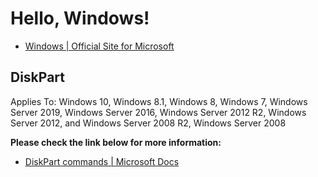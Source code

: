 # Hello, Windows!

* [Windows | Official Site for Microsoft](https://www.microsoft.com/en-us/windows)

## DiskPart

Applies To: Windows 10, Windows 8.1, Windows 8, Windows 7, Windows Server 2019, Windows Server 2016, Windows Server 2012 R2, Windows Server 2012, and Windows Server 2008 R2, Windows Server 2008

**Please check the link below for more information:**

* [DiskPart commands | Microsoft Docs](https://docs.microsoft.com/en-us/windows-server/administration/windows-commands/diskpart)
